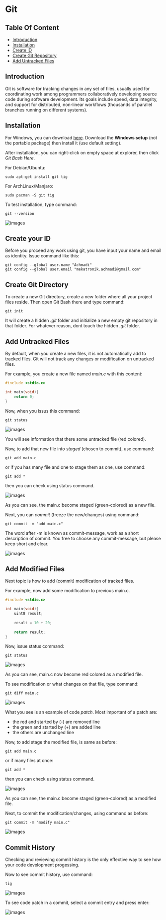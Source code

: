 # Git

## Table Of Content
- [Introduction](https://github.com/mekatronik-achmadi/md_tutorial/blob/master/electronic/tutorials/git.md#introduction)
- [Installation](https://github.com/mekatronik-achmadi/md_tutorial/blob/master/electronic/tutorials/git.md#installation)
- [Create ID](https://github.com/mekatronik-achmadi/md_tutorial/blob/master/electronic/tutorials/git.md#create-your-id)
- [Create Git Repository](https://github.com/mekatronik-achmadi/md_tutorial/blob/master/electronic/tutorials/git.md#create-git-directory)
- [Add Untracked Files](https://github.com/mekatronik-achmadi/md_tutorial/blob/master/electronic/tutorials/git.md#add-untracked-files)

## Introduction

Git is software for tracking changes in any set of files,
usually used for coordinating work among programmers collaboratively developing source code during software development.
Its goals include speed, data integrity, and support for distributed,
non-linear workflows (thousands of parallel branches running on different systems).

## Installation

For Windows, you can download [here](https://git-scm.com/download/win).
Download the **Windows setup** (not the portable package) then install it (use default setting).

After installation, you can right-click on empty space at explorer, then click _Git Bash Here_.

For Debian/Ubuntu:

```
sudo apt-get install git tig
```

For ArchLinux/Manjaro:

```
sudo pacman -S git tig
```

To test installation, type command:

```
git --version
```

![images](images/gitbash.JPG?raw=true)

## Create your ID

Before you proceed any work using git, you have input your name and email as identity.
Issue command like this:

```
git config --global user.name "Achmadi"
git config --global user.email "mekatronik.achmadi@gmail.com"
```

## Create Git Directory

To create a new Git directory, create a new folder where all your project files reside.
Then open Git Bash there and type command:

```
git init
``` 

It will create a hidden _.git_ folder and initialize a new empty git repository in that folder.
For whatever reason, dont touch the hidden _.git_ folder.

## Add Untracked Files

By default, when you create a new files, it is not automatically add to tracked files.
Git will not track any changes or modification on untracked files.

For example, you create a new file named _main.c_ with this content:

```c
#include <stdio.c>

int main(void){
	return 0;
}
```

Now, when you issus this command:

```
git status
``` 

![images](images/gitsttuntracked.JPG?raw=true)

You will see information that there some untracked file (red colored).

Now, to add that new file into _staged_ (chosen to commit), use command:

```
git add main.c
```

or if you has many file and one to stage them as one, use command:

```
git add *
```

then you can check using status command.


![images](images/gitadduntracked.JPG?raw=true)

As you can see, the main.c become staged (green-colored) as a new file.

Next, you can _commit_ (freeze the new/changes) using command:

```
git commit -m "add main.c"
```

The word after -m is known as commit-message, work as a short description of commit.
You free to choose any commit-message, but please keep short and clear.

![images](images/gitcommitnew.JPG?raw=true)

## Add Modified Files

Next topic is how to add (commit) modification of tracked files.

For example, now add some modification to previous main.c.

```c
#include <stdio.c>

int main(void){
	uint8 result;
	
	result = 10 + 20; 
	
	return result;
}
```

Now, issue status command:

```
git status
```

![images](images/gitmod.JPG?raw=true)

As you can see, main.c now become red colored as a modified file.

To see modification or what changes on that file, type command:

```
git diff main.c
```

![images](images/gitmoddiff.JPG?raw=true)

What you see is an example of code _patch_.
Most important of a patch are:
- the red and started by (-) are removed line
- the green and started by (+) are added line
- the others are unchanged line

Now, to add stage the modified file, is same as before:

```
git add main.c
```

or if many files at once:

```
git add *
```

then you can check using status command.

![images](images/gitaddmod.JPG?raw=true)

As you can see, the main.c become staged (green-colored) as a modified file.

Next, to commit the modification/changes, using command as before:

```
git commit -m "modify main.c"
```

![images](images/gitmodcommit.JPG?raw=true)

## Commit History

Checking and reviewing commit history is the only effective way to see how your code development progessing.

Now to see commit history, use command:

```
tig
```

![images](images/tig.JPG?raw=true)

To see code patch in a commit, select a commit entry and press enter:

![images](images/tigpatch.JPG?raw=true)